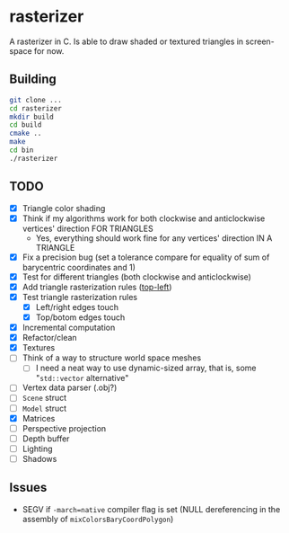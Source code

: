 # rasterizer

A rasterizer in C. Is able to draw shaded or textured triangles in screen-space for now.

## Building

```bash
git clone ...
cd rasterizer
mkdir build
cd build
cmake ..
make
cd bin
./rasterizer
```

## TODO
- [x] Triangle color shading
- [x] Think if my algorithms work for both clockwise and anticlockwise vertices' direction FOR TRIANGLES
    - Yes, everything should work fine for any vertices' direction IN A TRIANGLE
- [x] Fix a precision bug (set a tolerance compare for equality of sum of barycentric coordinates and 1)
- [x] Test for different triangles (both clockwise and anticlockwise)
- [x] Add triangle rasterization rules ([top-left](https://learn.microsoft.com/en-us/windows/win32/direct3d11/d3d10-graphics-programming-guide-rasterizer-stage-rules))
- [x] Test triangle rasterization rules
    - [x] Left/right edges touch
    - [x] Top/botom edges touch
- [x] Incremental computation
- [x] Refactor/clean
- [x] Textures
- [ ] Think of a way to structure world space meshes
    - [ ] I need a neat way to use dynamic-sized array, that is, some "`std::vector` alternative"
- [ ] Vertex data parser (.obj?)
- [ ] `Scene` struct
- [ ] `Model` struct
- [x] Matrices
- [ ] Perspective projection
- [ ] Depth buffer
- [ ] Lighting
- [ ] Shadows

## Issues
- SEGV if `-march=native` compiler flag is set (NULL dereferencing in the assembly of `mixColorsBaryCoordPolygon`)
